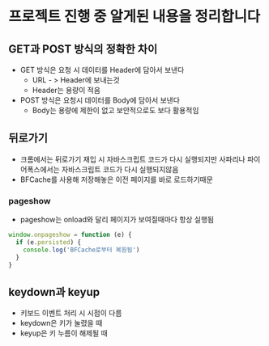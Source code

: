 # 프로젝트 진행 중 알게된 내용을 정리합니다
## GET과 POST 방식의 정확한 차이
- GET 방식은 요청 시 데이터를 Header에 담아서 보낸다
  - URL - > Header에 보내는것
  - Header는 용량이 적음
- POST 방식은 요청시 데이터를 Body에 담아서 보낸다
  - Body는 용량에 제한이 없고 보안적으로도 보다 활용적임

## 뒤로가기
- 크롬에서는 뒤로가기 재입 시 자바스크립트 코드가 다시 실행되지만 사파리나 파이어폭스에서는 자바스크립트 코드가 다시 실행되지않음
- BFCache를 사용해 저장해놓은 이전 페이지를 바로 로드하기때문
### pageshow
- pageshow는 onload와 달리 페이지가 보여질때마다 항상 실행됨
```javascript
window.onpageshow = function (e) {
  if (e.persisted) {
    console.log('BFCache로부터 복원됨')
  }
}
```

## keydown과 keyup
- 키보드 이벤트 처리 시 시점이 다름
- keydown은 키가 눌렸을 때
- keyup은 키 누름이 해제될 때